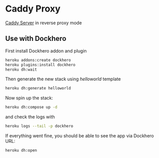 Caddy Proxy
===========

[Caddy Server](https://caddyserver.com/) in reverse proxy mode

Use with Dockhero
-------------------

First install Dockhero addon and plugin

```bash
heroku addons:create dockhero
heroku plugins:install dockhero
heroku dh:wait
```

Then generate the new stack using *helloworld* template

```bash
heroku dh:generate helloworld
```

Now spin up the stack:
```bash
heroku dh:compose up -d
```

and check the logs with

```bash
heroku logs --tail -p dockhero
```

If everything went fine, you should be able to see the app via Dockhero URL:

```bash
heroku dh:open
```
